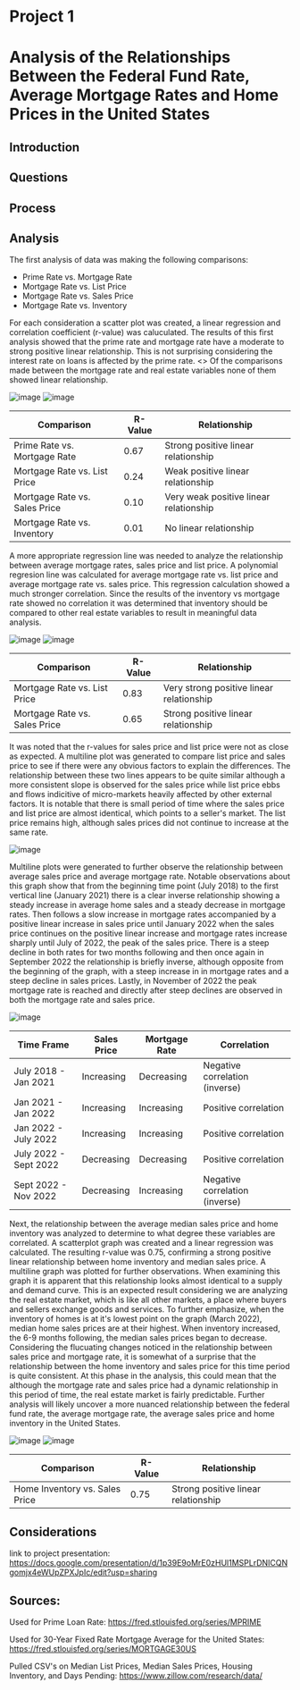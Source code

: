 # Project 1
# Analysis of the Relationships Between the Federal Fund Rate, Average Mortgage Rates and Home Prices in the United States

## Introduction

## Questions

## Process

## Analysis
The first analysis of data was making the following comparisons: 
- Prime Rate vs. Mortgage Rate
- Mortgage Rate vs. List Price
- Mortgage Rate vs. Sales Price
- Mortgage Rate vs. Inventory

For each consideration a scatter plot was created, a linear regression and correlation coefficient (r-value) was caluculated. The results of this first analysis showed that the prime rate and mortgage rate have a moderate to strong positive linear relationship. This is not surprising considering the interest rate on loans is affected by the prime rate. <> Of the comparisons made between the mortgage rate and real estate variables none of them showed linear relationship. 

![image](https://user-images.githubusercontent.com/120599626/230491078-2332ae07-ccc0-425f-9df4-63c56d75e7d5.png)
![image](https://user-images.githubusercontent.com/120599626/230491024-80a6729f-ab1a-4d05-8667-a8b146013d10.png)


| Comparison | R-Value | Relationship |
|------------|---------|--------------|
| Prime Rate vs. Mortgage Rate | 0.67 | Strong positive linear relationship |
| Mortgage Rate vs. List Price | 0.24 | Weak positive linear relationship |
| Mortgage Rate vs. Sales Price | 0.10 | Very weak positive linear relationship |
| Mortgage Rate vs. Inventory   | 0.01 | No linear relationship |

A more appropriate regression line was needed to analyze the relationship between average mortgage rates, sales price and list price. A polynomial regresion line was calculated for average mortgage rate vs. list price and average mortgage rate vs. sales price. This regression calculation showed a much stronger correlation. Since the results of the inventory vs mortgage rate showed no correlation it was determined that inventory should be compared to other real estate variables to result in meaningful data analysis.  

![image](https://user-images.githubusercontent.com/120599626/230493767-a7047764-e720-4e41-98d6-d264e00c1bd2.png)
![image](https://user-images.githubusercontent.com/120599626/230493840-e294caf1-9f9f-48a5-b107-39b1d70ae6e8.png)


| Comparison | R-Value | Relationship |
|------------|---------|--------------|
| Mortgage Rate vs. List Price | 0.83 | Very strong positive linear relationship |
| Mortgage Rate vs. Sales Price | 0.65 | Strong positive linear relationship |

It was noted that the r-values for sales price and list price were not as close as expected. A multiline plot was generated to compare list price and sales price to see if there were any obvious factors to explain the differences. The relationship between these two lines appears to be quite similar although a more consistent slope is observed for the sales price while list price ebbs and flows indicitive of micro-markets heavily affected by other external factors. It is notable that there is small period of time where the sales price and list price are almost identical, which points to a seller's market. The list price remains high, although sales prices did not continue to increase at the same rate.

![image](https://user-images.githubusercontent.com/120599626/230495850-fc935620-6519-4423-905e-dea219adecb8.png)

Multiline plots were generated to further observe the relationship between average sales price and average mortgage rate. Notable observations about this graph show that from the beginning time point (July 2018) to the first vertical line (January 2021) there is a clear inverse relationship showing a steady increase in average home sales and a steady decrease in mortgage rates. Then follows a slow increase in mortgage rates accompanied by a positive linear increase in sales price until January 2022 when the sales price continues on the positive linear increase and mortgage rates increase sharply until July of 2022, the peak of the sales price. There is a steep decline in both rates for two months following and then once again in September 2022 the relationship is briefly inverse, although opposite from the beginning of the graph, with a steep increase in in mortgage rates and a steep decline in sales prices. Lastly, in November of 2022 the peak mortgage rate is reached and directly after steep declines are observed in both the mortgage rate and sales price. 

![image](https://user-images.githubusercontent.com/120599626/230497460-53f68740-fc83-4cff-8e61-066a06b7ce0f.png)

| Time Frame | Sales Price | Mortgage Rate | Correlation |
|------------|---------|--------------|-------------------|
| July 2018 - Jan 2021 | Increasing | Decreasing | Negative correlation (inverse) |
| Jan 2021 - Jan 2022 | Increasing | Increasing | Positive correlation |
| Jan 2022 - July 2022 | Increasing | Increasing | Positive correlation |
| July 2022 - Sept 2022   | Decreasing | Decreasing | Positive correlation |
| Sept 2022 - Nov 2022   | Decreasing | Increasing | Negative correlation (inverse) |

Next, the relationship between the average median sales price and home inventory was analyzed to determine to what degree these variables are correlated. A scatterplot graph was created and a linear regression was calculated. The resulting r-value was 0.75, confirming a strong positive linear relationship between home inventory and median sales price. A multiline graph was plotted for further observations. When examining this graph it is apparent that this relationship looks almost identical to a supply and demand curve. This is an expected result considering we are analyzing the real estate market, which is like all other markets, a place where buyers and sellers exchange goods and services. To further emphasize, when the inventory of homes is at it's lowest point on the graph (March 2022), median home sales prices are at their highest. When inventory increased, the 6-9 months following, the median sales prices began to decrease.  Considering the flucuating changes noticed in the relationship between sales price and mortgage rate, it is somewhat of a surprise that the relationship between the home inventory and sales price for this time period is quite consistent. At this phase in the analysis, this could mean that the although the mortgage rate and sales price had a dynamic relationship in this period of time, the real estate market is fairly predictable. Further analysis will likely uncover a more nuanced relationship between the federal fund rate, the average mortgage rate, the average sales price and home inventory in the United States.

![image](https://user-images.githubusercontent.com/120599626/230501402-e77223b3-0e52-4de6-903c-cf4533b46ff5.png)
![image](https://user-images.githubusercontent.com/120599626/230501445-720bc931-a499-4b2e-a598-cea9efaa6d2c.png)


| Comparison | R-Value | Relationship |
|------------|---------|--------------|
| Home Inventory vs. Sales Price | 0.75 | Strong positive linear relationship |


## Considerations




link to project presentation:
https://docs.google.com/presentation/d/1p39E9oMrE0zHUl1MSPLrDNICQNgomjx4eWUpZPXJpIc/edit?usp=sharing

## Sources:
Used for Prime Loan Rate: 
https://fred.stlouisfed.org/series/MPRIME

Used for 30-Year Fixed Rate Mortgage Average for the United States:
https://fred.stlouisfed.org/series/MORTGAGE30US

Pulled CSV's on Median List Prices, Median Sales Prices, Housing Inventory, and Days Pending:
https://www.zillow.com/research/data/

